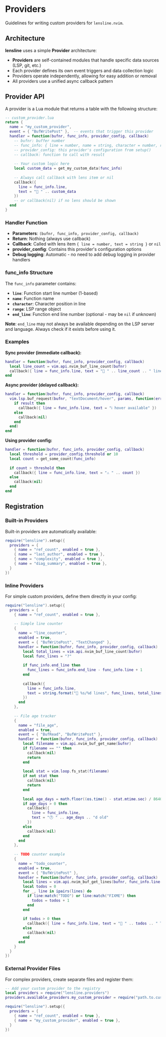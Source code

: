 # Providers

Guidelines for writing custom providers for `lensline.nvim`.

## Architecture

**lensline** uses a simple **Provider** architecture:

- **Providers** are self-contained modules that handle specific data sources (LSP, git, etc.)
- Each provider defines its own event triggers and data collection logic
- Providers operate independently, allowing for easy addition or removal
- All providers use a unified async callback pattern

## Provider API

A provider is a Lua module that returns a table with the following structure:

```lua
-- custom_provider.lua
return {
  name = "my_custom_provider",
  event = { "BufWritePost" },  -- events that trigger this provider
  handler = function(bufnr, func_info, provider_config, callback)
    -- bufnr: buffer number
    -- func_info: { line = number, name = string, character = number, range = table, end_line = number? }
    -- provider_config: this provider's configuration from setup()
    -- callback: function to call with result
    
    -- Your custom logic here
    local custom_data = get_my_custom_data(func_info)
    
    -- Always call callback with lens item or nil
    callback({
      line = func_info.line,
      text = "💩 " .. custom_data
    })
    -- or callback(nil) if no lens should be shown
  end
}
```

### Handler Function

- **Parameters**: `(bufnr, func_info, provider_config, callback)`
- **Return**: Nothing (always use callback)
- **Callback**: Called with lens item `{ line = number, text = string }` or `nil`
- **provider_config**: Contains this provider's configuration options
- **Debug logging**: Automatic - no need to add debug logging in provider handlers

### func_info Structure

The `func_info` parameter contains:
- **`line`**: Function start line number (1-based)
- **`name`**: Function name
- **`character`**: Character position in line
- **`range`**: LSP range object
- **`end_line`**: Function end line number (optional - may be `nil` if unknown)

**Note**: `end_line` may not always be available depending on the LSP server and language. Always check if it exists before using it.

### Examples

**Sync provider (immediate callback):**
```lua
handler = function(bufnr, func_info, provider_config, callback)
  local line_count = vim.api.nvim_buf_line_count(bufnr)
  callback({ line = func_info.line, text = "📄 " .. line_count .. " lines" })
end
```

**Async provider (delayed callback):**
```lua
handler = function(bufnr, func_info, provider_config, callback)
  vim.lsp.buf_request(bufnr, "textDocument/hover", params, function(err, result)
    if result then
      callback({ line = func_info.line, text = "ℹ️ hover available" })
    else
      callback(nil)
    end
  end)
end
```

**Using provider config:**
```lua
handler = function(bufnr, func_info, provider_config, callback)
  local threshold = provider_config.threshold or 10
  local count = get_some_count(func_info)
  
  if count > threshold then
    callback({ line = func_info.line, text = "⚠️ " .. count })
  else
    callback(nil)
  end
end
```

## Registration

### Built-in Providers

Built-in providers are automatically available:

```lua
require("lensline").setup({
  providers = {
    { name = "ref_count", enabled = true },
    { name = "last_author", enabled = true },
    { name = "complexity", enabled = true },
    { name = "diag_summary", enabled = true },
  }
})
```

### Inline Providers

For simple custom providers, define them directly in your config:

```lua
require("lensline").setup({
  providers = {
    { name = "ref_count", enabled = true },
    
    -- Simple line counter
    {
      name = "line_counter",
      enabled = true,
      event = { "BufWritePost", "TextChanged" },
      handler = function(bufnr, func_info, provider_config, callback)
        local total_lines = vim.api.nvim_buf_line_count(bufnr)
        local func_lines = "?"
        
        if func_info.end_line then
          func_lines = func_info.end_line - func_info.line + 1
        end
        
        callback({
          line = func_info.line,
          text = string.format("📏 %s/%d lines", func_lines, total_lines)
        })
      end
    },
    
    -- File age tracker
    {
      name = "file_age",
      enabled = true,
      event = { "BufRead", "BufWritePost" },
      handler = function(bufnr, func_info, provider_config, callback)
        local filename = vim.api.nvim_buf_get_name(bufnr)
        if filename == "" then
          callback(nil)
          return
        end
        
        local stat = vim.loop.fs_stat(filename)
        if not stat then
          callback(nil)
          return
        end
        
        local age_days = math.floor((os.time() - stat.mtime.sec) / 86400)
        if age_days > 0 then
          callback({
            line = func_info.line,
            text = "🕐 " .. age_days .. "d old"
          })
        else
          callback(nil)
        end
      end
    },
    
    -- TODO counter example
    {
      name = "todo_counter",
      enabled = true,
      event = { "BufWritePost" },
      handler = function(bufnr, func_info, provider_config, callback)
        local lines = vim.api.nvim_buf_get_lines(bufnr, func_info.line-1, func_info.end_line or func_info.line, false)
        local todos = 0
        for _, line in ipairs(lines) do
          if line:match("TODO") or line:match("FIXME") then
            todos = todos + 1
          end
        end
        
        if todos > 0 then
          callback({ line = func_info.line, text = "📝 " .. todos .. " TODOs" })
        else
          callback(nil)
        end
      end
    }
  }
})
```

### External Provider Files

For complex providers, create separate files and register them:

```lua
-- Add your custom provider to the registry
local providers = require("lensline.providers")
providers.available_providers.my_custom_provider = require("path.to.custom_provider")

require("lensline").setup({
  providers = {
    { name = "ref_count", enabled = true },
    { name = "my_custom_provider", enabled = true },
  }
})
```